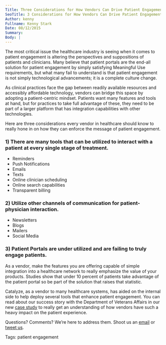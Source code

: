 ```yaml
---
Title: Three Considerations for How Vendors Can Drive Patient Engagement Forward.md
SeoTitle: 3 Considerations for How Vendors Can Drive Patient Engagement Forward
Author: kenny
Fullname: Kenny Stark
Date: 08/12/2015
Summary: 
Body: |
---
```

The most critical issue the healthcare industry is seeing when it comes to patient engagement is altering the perspectives and suppositions of patients and clinicians. Many believe that patient portals are the end-all solution for patient engagement by simply satisfying Meaningful Use requirements, but what many fail to understand is that patient engagement is not simply technological advancements; it is a complete culture change.

As clinical practices face the gap between readily available resources and accessibly affordable technology, vendors can bridge this space by adopting a patient-centric mindset. Patients want many features and tools at hand, but for practices to take full advantage of these, they need to be part of a larger platform that has integration capabilities with other technologies.

Here are three considerations every vendor in healthcare should know to really hone in on how they can enforce the message of patient engagement.

### 1) There are many tools that can be utilized to interact with a patient at every single stage of treatment.
-  Reminders
-  Push Notifications
-  Emails
-  Texts
-  Online clinician scheduling 
-  Online search capabilities
-  Transparent billing

### 2) Utilize other channels of communication for patient-physician interaction.
-  Newsletters
-  Blogs
-  Mailers
-  Social Media

### 3) Patient Portals are under utilized and are failing to truly engage patients.
As a vendor, make the features you are offering capable of simple integration into a healthcare network to really emphasize the value of your products. Studies show that under 10 percent of patients take advantage of the patient portal so be part of the solution that raises that statistic.

Catalyze, as a vendor to many healthcare systems, has aided on the internal side to help deploy several tools that enhance patient engagement. You can read about our success story with the Department of Veterans Affairs in our new [case study](https://catalyze.io/customers/veterans-affairs) to really get an understanding of how vendors have such a heavy impact on the patient experience. 

Questions? Comments? We’re here to address them. Shoot us an [email](hello@catalyze.io) or [tweet us](https://twitter.com/catalyzeio).

Tags: patient engagement